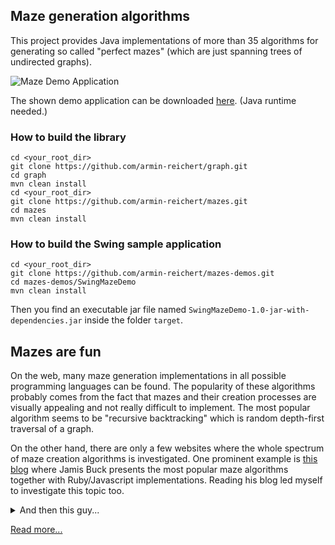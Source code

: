 ## Maze generation algorithms

This project provides Java implementations of more than 35 algorithms for generating so called "perfect mazes" (which are just spanning trees of undirected graphs).

![Maze Demo Application](https://github.com/armin-reichert/mazes/wiki/images/mazedemoapp.png)

The shown demo application can be downloaded [here](https://github.com/armin-reichert/mazes/releases). (Java runtime needed.)

### How to build the library

```
cd <your_root_dir>
git clone https://github.com/armin-reichert/graph.git
cd graph
mvn clean install
cd <your_root_dir>
git clone https://github.com/armin-reichert/mazes.git
cd mazes
mvn clean install
```

### How to build the Swing sample application 

```
cd <your_root_dir>
git clone https://github.com/armin-reichert/mazes-demos.git
cd mazes-demos/SwingMazeDemo
mvn clean install
```

Then you find an executable jar file named `SwingMazeDemo-1.0-jar-with-dependencies.jar` inside the folder `target`.


## Mazes are fun

On the web, many maze generation implementations in all possible programming languages can be found. The popularity of these algorithms probably comes from the fact that mazes and their creation processes are visually appealing and not really difficult to implement. The most popular algorithm seems to be "recursive backtracking" which is random depth-first traversal of a graph. 

On the other hand, there are only a few websites where the whole spectrum of maze creation algorithms is investigated. One prominent example is [this blog](http://weblog.jamisbuck.org/2011/2/7/maze-generation-algorithm-recap) where Jamis Buck presents the most popular maze algorithms together with Ruby/Javascript implementations. Reading his blog led myself to investigate this topic too.

<details>
  <summary>And then this guy...</summary>
Some "moderator" at StackOverflow deleted all my answers to user questions about maze generation and set my reputation to zero because I added pointers to this repository. This moron claimed I would do "self promoting". Self promoting what? Free code with an MIT license written by a retired software developer? @StackOverflow moderator: You are a complete idiot!
</details>

[Read more...](https://github.com/armin-reichert/mazes/wiki)
